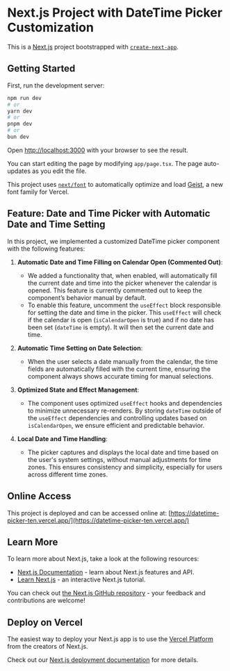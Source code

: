 # Next.js Project with DateTime Picker Customization

This is a [Next.js](https://nextjs.org) project bootstrapped with [`create-next-app`](https://nextjs.org/docs/app/api-reference/cli/create-next-app).

## Getting Started

First, run the development server:

```bash
npm run dev
# or
yarn dev
# or
pnpm dev
# or
bun dev
```

Open [http://localhost:3000](http://localhost:3000) with your browser to see the result.

You can start editing the page by modifying `app/page.tsx`. The page auto-updates as you edit the file.

This project uses [`next/font`](https://nextjs.org/docs/app/building-your-application/optimizing/fonts) to automatically optimize and load [Geist](https://vercel.com/font), a new font family for Vercel.

## Feature: Date and Time Picker with Automatic Date and Time Setting

In this project, we implemented a customized DateTime picker component with the following features:

1. **Automatic Date and Time Filling on Calendar Open (Commented Out)**:

   - We added a functionality that, when enabled, will automatically fill the current date and time into the picker whenever the calendar is opened. This feature is currently commented out to keep the component’s behavior manual by default.
   - To enable this feature, uncomment the `useEffect` block responsible for setting the date and time in the picker. This `useEffect` will check if the calendar is open (`isCalendarOpen` is true) and if no date has been set (`dateTime` is empty). It will then set the current date and time.

2. **Automatic Time Setting on Date Selection**:

   - When the user selects a date manually from the calendar, the time fields are automatically filled with the current time, ensuring the component always shows accurate timing for manual selections.

3. **Optimized State and Effect Management**:

   - The component uses optimized `useEffect` hooks and dependencies to minimize unnecessary re-renders. By storing `dateTime` outside of the `useEffect` dependencies and controlling updates based on `isCalendarOpen`, we ensure efficient and predictable behavior.

4. **Local Date and Time Handling**:
   - The picker captures and displays the local date and time based on the user's system settings, without manual adjustments for time zones. This ensures consistency and simplicity, especially for users across different time zones.

## Online Access

This project is deployed and can be accessed online at: [https://datetime-picker-ten.vercel.app/](https://datetime-picker-ten.vercel.app/)

## Learn More

To learn more about Next.js, take a look at the following resources:

- [Next.js Documentation](https://nextjs.org/docs) - learn about Next.js features and API.
- [Learn Next.js](https://nextjs.org/learn) - an interactive Next.js tutorial.

You can check out [the Next.js GitHub repository](https://github.com/vercel/next.js) - your feedback and contributions are welcome!

## Deploy on Vercel

The easiest way to deploy your Next.js app is to use the [Vercel Platform](https://vercel.com/new?utm_medium=default-template&filter=next.js&utm_source=create-next-app&utm_campaign=create-next-app-readme) from the creators of Next.js.

Check out our [Next.js deployment documentation](https://nextjs.org/docs/app/building-your-application/deploying) for more details.
